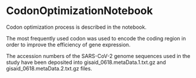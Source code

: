# CodonOptimizationNotebook

Codon optimization process is described in the notebook.

The most frequently used codon was used to encode the coding region in order to improve the efficiency of gene expression.

The accession numbers of the SARS-CoV-2 genome sequences used in the study have been deposited into gisaid_0618.metaData.1.txt.gz and gisaid_0618.metaData.2.txt.gz files.
